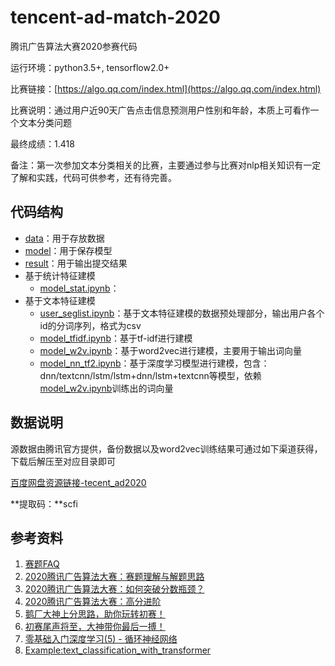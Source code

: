 # tencent-ad-match-2020
腾讯广告算法大赛2020参赛代码

运行环境：python3.5+, tensorflow2.0+

比赛链接：[https://algo.qq.com/index.html](https://algo.qq.com/index.html)

比赛说明：通过用户近90天广告点击信息预测用户性别和年龄，本质上可看作一个文本分类问题

最终成绩：1.418

备注：第一次参加文本分类相关的比赛，主要通过参与比赛对nlp相关知识有一定了解和实践，代码可供参考，还有待完善。

## 代码结构

- [data](./data)：用于存放数据
- [model](./model)：用于保存模型
- [result](./result)：用于输出提交结果
- 基于统计特征建模
  - [model_stat.ipynb](./model_stat.ipynb)：
- 基于文本特征建模
  - [user_seglist.ipynb](./user_seglist.ipynb)：基于文本特征建模的数据预处理部分，输出用户各个id的分词序列，格式为csv
  - [model_tfidf.ipynb](./model_tfidf.ipynb)：基于tf-idf进行建模
  - [model_w2v.ipynb](./model_w2v.ipynb)：基于word2vec进行建模，主要用于输出词向量
  - [model_nn_tf2.ipynb](./model_nn_tf2.ipynb)：基于深度学习模型进行建模，包含：dnn/textcnn/lstm/lstm+dnn/lstm+textcnn等模型，依赖[model_w2v.ipynb](./model_w2v.ipynb)训练出的词向量

## 数据说明

源数据由腾讯官方提供，备份数据以及word2vec训练结果可通过如下渠道获得，下载后解压至对应目录即可

[百度网盘资源链接-tecent_ad2020](https://pan.baidu.com/s/13Nu_pnza07U2gTejGDbY3Q)

**提取码：**scfi

## 参考资料

1. [赛题FAQ](https://docs.qq.com/doc/DSXJOZWNtaVRVR2t2)
2. [2020腾讯广告算法大赛：赛题理解与解题思路](https://zhuanlan.zhihu.com/p/141288029)
3. [2020腾讯广告算法大赛：如何突破分数瓶颈？](https://zhuanlan.zhihu.com/p/143185271)
4. [2020腾讯广告算法大赛：高分进阶](https://zhuanlan.zhihu.com/p/146419860)
5. [鹅厂大神上分思路，助你玩转初赛！](https://mp.weixin.qq.com/s?__biz=MzIzMzgzOTUxNA==&mid=2247484674&idx=2&sn=0f60b4e734f150d3141afd31270f745b&key=1ac6d7345b398eece99c91bc3acf5d7d713d8be5b55dd13559f7bbd221c21a74f2e26d1bec299f3564d132eda29eb250e08a6f74a38f6f5e99df7d7557ac625574ca993b3d3f7ca803375528f5ec2259&ascene=1&uin=Mjg0Mzg2ODg0MQ%3D%3D&devicetype=Windows+10+x64&version=62090523&lang=zh_CN&exportkey=AXaTAkr5LDHF9ejDGfGLIuc%3D&pass_ticket=%2FcjNDhEnlYRmSlfY1hZsRzD%2FiCV3T3qKDMTueuFbMFlx0oPPoZgEAcvM1d4NhcCA
   )
6. [初赛尾声将至，大神带你最后一搏！](https://mp.weixin.qq.com/s?__biz=MzIzMzgzOTUxNA==&mid=2247484720&idx=1&sn=e1e753b9a25671d6aa5247ee9cde6e8e&chksm=e8fecbc5df8942d315acfc726f7b2c06484a2507aa627e2e8bbefedb2b2d159ce1f0ef7037bb&mpshare=1&scene=1&srcid=&sharer_sharetime=1593413348200&sharer_shareid=20e95a37496b4afe75414f7e45d1d14a&key=9b180cabece10d14ded78dce7c0fa3f3b494f7cd14ace157102d35d43c6b7ac16cbb2411b67da5f14b77e59592df5f19e3c9c0d8b815b3aca6e29dedf961d49ba39eb571ddf3ee7d60458ddb00bedc0b&ascene=1&uin=Mjg0Mzg2ODg0MQ%3D%3D&devicetype=Windows+10+x64&version=62090523&lang=zh_CN&exportkey=AW%2BewCz13LPb4IQfLC%2FKrxs%3D&pass_ticket=%2FcjNDhEnlYRmSlfY1hZsRzD%2FiCV3T3qKDMTueuFbMFlx0oPPoZgEAcvM1d4NhcCA)
7. [零基础入门深度学习(5) - 循环神经网络](https://zybuluo.com/hanbingtao/note/541458?utm_source=wechat_session&utm_medium=social&utm_oi=696691015771230208)
8. [Example:text_classification_with_transformer](https://github.com/keras-team/keras-io/blob/master/examples/nlp/text_classification_with_transformer.py)

